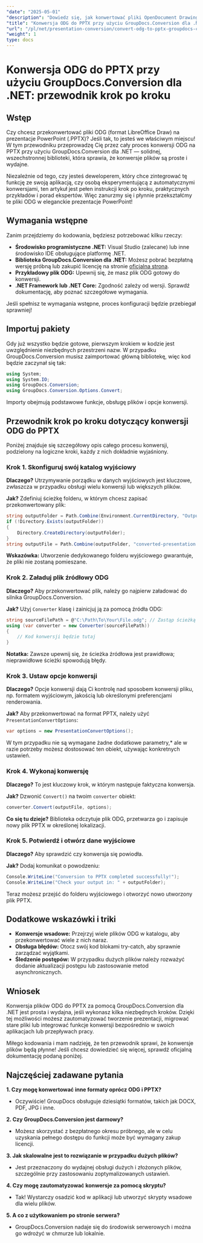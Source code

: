 ```yaml
---
"date": "2025-05-01"
"description": "Dowiedz się, jak konwertować pliki OpenDocument Drawing (ODG) na prezentacje PowerPoint (PPTX) za pomocą GroupDocs.Conversion dla .NET. Postępuj zgodnie z tym przewodnikiem krok po kroku, aby skutecznie automatyzować przepływy pracy nad dokumentami."
"title": "Konwersja ODG do PPTX przy użyciu GroupDocs.Conversion dla .NET&#58; Przewodnik krok po kroku"
"url": "/pl/net/presentation-conversion/convert-odg-to-pptx-groupdocs-conversion-net/"
"weight": 1
type: docs
---
```

# Konwersja ODG do PPTX przy użyciu GroupDocs.Conversion dla .NET: przewodnik krok po kroku

## Wstęp

Czy chcesz przekonwertować pliki ODG (format LibreOffice Draw) na prezentacje PowerPoint (.PPTX)? Jeśli tak, to jesteś we właściwym miejscu! W tym przewodniku przeprowadzę Cię przez cały proces konwersji ODG na PPTX przy użyciu GroupDocs.Conversion dla .NET — solidnej, wszechstronnej biblioteki, która sprawia, że konwersje plików są proste i wydajne.

Niezależnie od tego, czy jesteś deweloperem, który chce zintegrować tę funkcję ze swoją aplikacją, czy osobą eksperymentującą z automatycznymi konwersjami, ten artykuł jest pełen instrukcji krok po kroku, praktycznych przykładów i porad ekspertów. Więc zanurzmy się i płynnie przekształćmy te pliki ODG w eleganckie prezentacje PowerPoint!


## Wymagania wstępne

Zanim przejdziemy do kodowania, będziesz potrzebować kilku rzeczy:

- **Środowisko programistyczne .NET:** Visual Studio (zalecane) lub inne środowisko IDE obsługujące platformę .NET.
- **Biblioteka GroupDocs.Conversion dla .NET:** Możesz pobrać bezpłatną wersję próbną lub zakupić licencję na stronie [oficjalna strona](https://releases.groupdocs.com/conversion/net/).
- **Przykładowy plik ODG:** Upewnij się, że masz plik ODG gotowy do konwersji.
- **.NET Framework lub .NET Core:** Zgodność zależy od wersji. Sprawdź dokumentację, aby poznać szczegółowe wymagania.

Jeśli spełnisz te wymagania wstępne, proces konfiguracji będzie przebiegał sprawniej!


## Importuj pakiety

Gdy już wszystko będzie gotowe, pierwszym krokiem w kodzie jest uwzględnienie niezbędnych przestrzeni nazw. W przypadku GroupDocs.Conversion musisz zaimportować główną bibliotekę, więc kod będzie zaczynał się tak:

```csharp
using System;
using System.IO;
using GroupDocs.Conversion;
using GroupDocs.Conversion.Options.Convert;
```
Importy obejmują podstawowe funkcje, obsługę plików i opcje konwersji.


## Przewodnik krok po kroku dotyczący konwersji ODG do PPTX

Poniżej znajduje się szczegółowy opis całego procesu konwersji, podzielony na logiczne kroki, każdy z nich dokładnie wyjaśniony.


### Krok 1. Skonfiguruj swój katalog wyjściowy

**Dlaczego?** Utrzymywanie porządku w danych wyjściowych jest kluczowe, zwłaszcza w przypadku obsługi wielu konwersji lub większych plików.

**Jak?** Zdefiniuj ścieżkę folderu, w którym chcesz zapisać przekonwertowany plik:

```csharp
string outputFolder = Path.Combine(Environment.CurrentDirectory, "Output");
if (!Directory.Exists(outputFolder))
{
    Directory.CreateDirectory(outputFolder);
}
string outputFile = Path.Combine(outputFolder, "converted-presentation.pptx");
```
**Wskazówka:** Utworzenie dedykowanego folderu wyjściowego gwarantuje, że pliki nie zostaną pomieszane.


### Krok 2. Załaduj plik źródłowy ODG

**Dlaczego?** Aby przekonwertować plik, należy go najpierw załadować do silnika GroupDocs.Conversion.

**Jak?** Użyj `Converter` klasę i zainicjuj ją za pomocą źródła ODG:

```csharp
string sourceFilePath = @"C:\Path\To\Your\File.odg"; // Zastąp ścieżką do pliku
using (var converter = new Converter(sourceFilePath))
{
    // Kod konwersji będzie tutaj
}
```
**Notatka:** Zawsze upewnij się, że ścieżka źródłowa jest prawidłowa; nieprawidłowe ścieżki spowodują błędy.


### Krok 3. Ustaw opcje konwersji

**Dlaczego?** Opcje konwersji dają Ci kontrolę nad sposobem konwersji pliku, np. formatem wyjściowym, jakością lub określonymi preferencjami renderowania.

**Jak?** Aby przekonwertować na format PPTX, należy użyć `PresentationConvertOptions`:

```csharp
var options = new PresentationConvertOptions();
```

W tym przypadku nie są wymagane żadne dodatkowe parametry,* ale w razie potrzeby możesz dostosować ten obiekt, używając konkretnych ustawień.


### Krok 4. Wykonaj konwersję

**Dlaczego?** To jest kluczowy krok, w którym następuje faktyczna konwersja.

**Jak?** Dzwonić `Convert()` na twoim `converter` obiekt:

```csharp
converter.Convert(outputFile, options);
```

**Co się tu dzieje?** Biblioteka odczytuje plik ODG, przetwarza go i zapisuje nowy plik PPTX w określonej lokalizacji.


### Krok 5. Potwierdź i otwórz dane wyjściowe

**Dlaczego?** Aby sprawdzić czy konwersja się powiodła.

**Jak?** Dodaj komunikat o powodzeniu:

```csharp
Console.WriteLine("Conversion to PPTX completed successfully!");
Console.WriteLine("Check your output in: " + outputFolder);
```

Teraz możesz przejść do folderu wyjściowego i otworzyć nowo utworzony plik PPTX.


## Dodatkowe wskazówki i triki

- **Konwersje wsadowe:** Przejrzyj wiele plików ODG w katalogu, aby przekonwertować wiele z nich naraz.
- **Obsługa błędów:** Otocz swój kod blokami try-catch, aby sprawnie zarządzać wyjątkami.
- **Śledzenie postępów:** W przypadku dużych plików należy rozważyć dodanie aktualizacji postępu lub zastosowanie metod asynchronicznych.


## Wniosek

Konwersja plików ODG do PPTX za pomocą GroupDocs.Conversion dla .NET jest prosta i wydajna, jeśli wykonasz kilka niezbędnych kroków. Dzięki tej możliwości możesz zautomatyzować tworzenie prezentacji, migrować stare pliki lub integrować funkcje konwersji bezpośrednio w swoich aplikacjach lub przepływach pracy.

Miłego kodowania i mam nadzieję, że ten przewodnik sprawi, że konwersje plików będą płynne! Jeśli chcesz dowiedzieć się więcej, sprawdź oficjalną dokumentację podaną poniżej.


## Najczęściej zadawane pytania

**1. Czy mogę konwertować inne formaty oprócz ODG i PPTX?**  
- Oczywiście! GroupDocs obsługuje dziesiątki formatów, takich jak DOCX, PDF, JPG i inne.

**2. Czy GroupDocs.Conversion jest darmowy?**  
- Możesz skorzystać z bezpłatnego okresu próbnego, ale w celu uzyskania pełnego dostępu do funkcji może być wymagany zakup licencji.

**3. Jak skalowalne jest to rozwiązanie w przypadku dużych plików?**  
- Jest przeznaczony do wydajnej obsługi dużych i złożonych plików, szczególnie przy zastosowaniu zoptymalizowanych ustawień.

**4. Czy mogę zautomatyzować konwersje za pomocą skryptu?**  
- Tak! Wystarczy osadzić kod w aplikacji lub utworzyć skrypty wsadowe dla wielu plików.

**5. A co z użytkowaniem po stronie serwera?**  
- GroupDocs.Conversion nadaje się do środowisk serwerowych i można go wdrożyć w chmurze lub lokalnie.